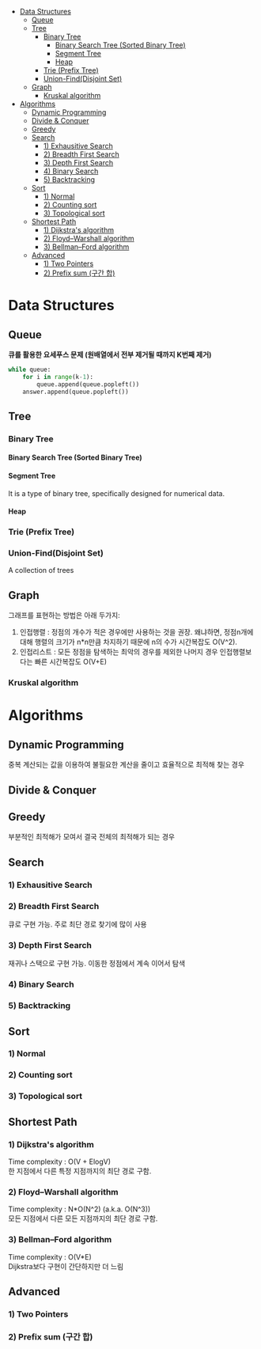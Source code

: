 - [Data Structures](#data-structures)
  - [Queue](#queue)
  - [Tree](#tree)
    - [Binary Tree](#binary-tree)
      - [Binary Search Tree (Sorted Binary Tree)](#binary-search-tree-sorted-binary-tree)
      - [Segment Tree](#segment-tree)
      - [Heap](#heap)
    - [Trie (Prefix Tree)](#trie-prefix-tree)
    - [Union-Find(Disjoint Set)](#union-finddisjoint-set)
  - [Graph](#graph)
    - [Kruskal algorithm](#kruskal-algorithm)
- [Algorithms](#algorithms)
  - [Dynamic Programming](#dynamic-programming)
  - [Divide \& Conquer](#divide--conquer)
  - [Greedy](#greedy)
  - [Search](#search)
    - [1) Exhausitive Search](#1-exhausitive-search)
    - [2) Breadth First Search](#2-breadth-first-search)
    - [3) Depth First Search](#3-depth-first-search)
    - [4) Binary Search](#4-binary-search)
    - [5) Backtracking](#5-backtracking)
  - [Sort](#sort)
    - [1) Normal](#1-normal)
    - [2) Counting sort](#2-counting-sort)
    - [3) Topological sort](#3-topological-sort)
  - [Shortest Path](#shortest-path)
    - [1) Dijkstra's algorithm](#1-dijkstras-algorithm)
    - [2) Floyd–Warshall algorithm](#2-floydwarshall-algorithm)
    - [3) Bellman–Ford algorithm](#3-bellmanford-algorithm)
  - [Advanced](#advanced)
    - [1) Two Pointers](#1-two-pointers)
    - [2) Prefix sum (구간 합)](#2-prefix-sum-구간-합)


# Data Structures

## Queue

**큐를 활용한 요세푸스 문제 (원배열에서 전부 제거될 때까지 K번째 제거)**
```python
while queue:
    for i in range(k-1):
        queue.append(queue.popleft())
    answer.append(queue.popleft())
```

## Tree
### Binary Tree

#### Binary Search Tree (Sorted Binary Tree)

#### Segment Tree
It is a type of binary tree, specifically designed for numerical data.

#### Heap

### Trie (Prefix Tree)

### Union-Find(Disjoint Set)
A collection of trees


## Graph
그래프를 표현하는 방법은 아래 두가지:

1. 인접행렬 : 정점의 개수가 적은 경우에만 사용하는 것을 권장. 왜냐하면, 정점n개에 대해 행렬의 크기가 n\*n만큼 차지하기 때문에 n의 수가 시간복잡도 O(V^2).
2. 인접리스트 : 모든 정점을 탐색하는 최악의 경우를 제외한 나머지 경우 인접행렬보다는 빠른 시간복잡도 O(V+E)

### Kruskal algorithm

# Algorithms
## Dynamic Programming
중복 계산되는 값을 이용하여 불필요한 계산을 줄이고 효율적으로 최적해 찾는 경우

## Divide & Conquer

## Greedy

부분적인 최적해가 모여서 결국 전체의 최적해가 되는 경우

## Search

### 1) Exhausitive Search
### 2) Breadth First Search
큐로 구현 가능. 주로 최단 경로 찾기에 많이 사용

### 3) Depth First Search
재귀나 스택으로 구현 가능. 이동한 정점에서 계속 이어서 탐색

### 4) Binary Search

### 5) Backtracking

## Sort

### 1) Normal

### 2) Counting sort

### 3) Topological sort

## Shortest Path

### 1) Dijkstra's algorithm
Time complexity : O(V + ElogV)  
한 지점에서 다른 특정 지점까지의 최단 경로 구함.

### 2) Floyd–Warshall algorithm
Time complexity : N\*O(N^2) (a.k.a. O(N^3))  
모든 지점에서 다른 모든 지점까지의 최단 경로 구함.

### 3) Bellman–Ford algorithm

Time complexity : O(V\*E)  
Dijkstra보다 구현이 간단하지만 더 느림

## Advanced

### 1) Two Pointers

### 2) Prefix sum (구간 합)
